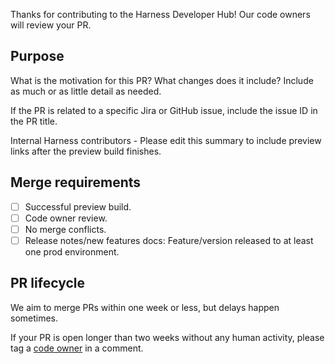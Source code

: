 Thanks for contributing to the Harness Developer Hub! Our code owners will review your PR.

## Purpose

What is the motivation for this PR? What changes does it include? Include as much or as little detail as needed.

If the PR is related to a specific Jira or GitHub issue, include the issue ID in the PR title.

Internal Harness contributors - Please edit this summary to include preview links after the preview build finishes.

## Merge requirements

- [ ] Successful preview build.
- [ ] Code owner review.
- [ ] No merge conflicts.
- [ ] Release notes/new features docs: Feature/version released to at least one prod environment.

## PR lifecycle

We aim to merge PRs within one week or less, but delays happen sometimes.

If your PR is open longer than two weeks without any human activity, please tag a [code owner](https://github.com/harness/developer-hub/blob/main/.github/CODEOWNERS) in a comment.
